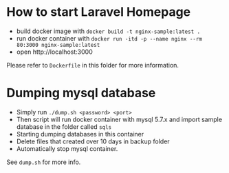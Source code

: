 # How to start Laravel Homepage
* build docker image with `docker build -t nginx-sample:latest .`
* run docker container with `docker run -itd -p --name nginx --rm 80:3000 nginx-sample:latest`
* open http://localhost:3000

Please refer to `Dockerfile`  in this folder for more information.

# Dumping mysql database
* Simply run `./dump.sh <password> <port>`
* Then script will run docker container with mysql 5.7.x and import sample database in the folder called `sqls`
* Starting dumping databases in this container
* Delete files that created over 10 days in backup folder
* Automatically stop mysql container.

See `dump.sh` for more info.